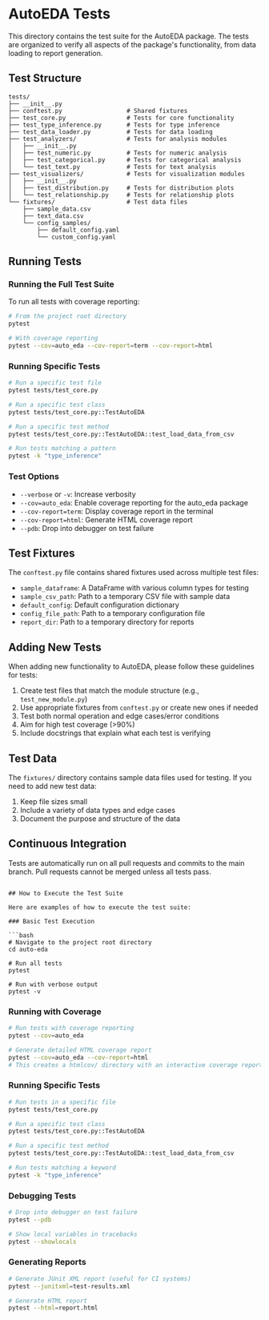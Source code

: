 # AutoEDA Tests

This directory contains the test suite for the AutoEDA package. The tests are organized to verify all aspects of the package's functionality, from data loading to report generation.

## Test Structure

```
tests/
├── __init__.py
├── conftest.py                  # Shared fixtures
├── test_core.py                 # Tests for core functionality
├── test_type_inference.py       # Tests for type inference
├── test_data_loader.py          # Tests for data loading
├── test_analyzers/              # Tests for analysis modules
│   ├── __init__.py
│   ├── test_numeric.py          # Tests for numeric analysis
│   ├── test_categorical.py      # Tests for categorical analysis
│   └── test_text.py             # Tests for text analysis
├── test_visualizers/            # Tests for visualization modules
│   ├── __init__.py
│   ├── test_distribution.py     # Tests for distribution plots
│   └── test_relationship.py     # Tests for relationship plots
└── fixtures/                    # Test data files
    ├── sample_data.csv
    ├── text_data.csv
    └── config_samples/
        ├── default_config.yaml
        └── custom_config.yaml
```

## Running Tests

### Running the Full Test Suite

To run all tests with coverage reporting:

```bash
# From the project root directory
pytest

# With coverage reporting
pytest --cov=auto_eda --cov-report=term --cov-report=html
```

### Running Specific Tests

```bash
# Run a specific test file
pytest tests/test_core.py

# Run a specific test class
pytest tests/test_core.py::TestAutoEDA

# Run a specific test method
pytest tests/test_core.py::TestAutoEDA::test_load_data_from_csv

# Run tests matching a pattern
pytest -k "type_inference"
```

### Test Options

- `--verbose` or `-v`: Increase verbosity
- `--cov=auto_eda`: Enable coverage reporting for the auto_eda package
- `--cov-report=term`: Display coverage report in the terminal
- `--cov-report=html`: Generate HTML coverage report
- `--pdb`: Drop into debugger on test failure

## Test Fixtures

The `conftest.py` file contains shared fixtures used across multiple test files:

- `sample_dataframe`: A DataFrame with various column types for testing
- `sample_csv_path`: Path to a temporary CSV file with sample data
- `default_config`: Default configuration dictionary
- `config_file_path`: Path to a temporary configuration file
- `report_dir`: Path to a temporary directory for reports

## Adding New Tests

When adding new functionality to AutoEDA, please follow these guidelines for tests:

1. Create test files that match the module structure (e.g., `test_new_module.py`)
2. Use appropriate fixtures from `conftest.py` or create new ones if needed
3. Test both normal operation and edge cases/error conditions
4. Aim for high test coverage (>90%)
5. Include docstrings that explain what each test is verifying

## Test Data

The `fixtures/` directory contains sample data files used for testing. If you need to add new test data:

1. Keep file sizes small
2. Include a variety of data types and edge cases
3. Document the purpose and structure of the data

## Continuous Integration

Tests are automatically run on all pull requests and commits to the main branch. Pull requests cannot be merged unless all tests pass.
```

## How to Execute the Test Suite

Here are examples of how to execute the test suite:

### Basic Test Execution

```bash
# Navigate to the project root directory
cd auto-eda

# Run all tests
pytest

# Run with verbose output
pytest -v
```

### Running with Coverage

```bash
# Run tests with coverage reporting
pytest --cov=auto_eda

# Generate detailed HTML coverage report
pytest --cov=auto_eda --cov-report=html
# This creates a htmlcov/ directory with an interactive coverage report
```

### Running Specific Tests

```bash
# Run tests in a specific file
pytest tests/test_core.py

# Run a specific test class
pytest tests/test_core.py::TestAutoEDA

# Run a specific test method
pytest tests/test_core.py::TestAutoEDA::test_load_data_from_csv

# Run tests matching a keyword
pytest -k "type_inference"
```

### Debugging Tests

```bash
# Drop into debugger on test failure
pytest --pdb

# Show local variables in tracebacks
pytest --showlocals
```

### Generating Reports

```bash
# Generate JUnit XML report (useful for CI systems)
pytest --junitxml=test-results.xml

# Generate HTML report
pytest --html=report.html
```